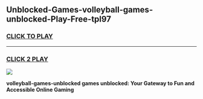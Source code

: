 
## Unblocked-Games-volleyball-games-unblocked-Play-Free-tpl97
<h3>
<a href="https://premium76.site?title=volleyball-games-unblocked&ref=17A">CLICK TO PLAY</a></h3>
<hr>

<h3>
<a href="https://premium76.site?title=volleyball-games-unblocked&ref=17A">CLICK 2 PLAY</a>
  
</h3>

<a href="https://premium76.site?title=volleyball-games-unblocked&ref=17A"><img src="https://clearcache.store/games.png"></a>


**volleyball-games-unblocked games unblocked: Your Gateway to Fun and Accessible Online Gaming**
